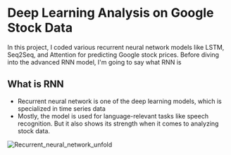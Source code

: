 # Deep Learning Analysis on Google Stock Data 

 In this project, I coded various recurrent neural network models like LSTM, Seq2Seq, and Attention for predicting Google stock prices. 
 Before diving into the advanced RNN model, I'm going to say what RNN is 

 
## What is RNN 

* Recurrent neural network is one of the deep learning models, which is specialized in time series data
* Mostly, the model is used for language-relevant tasks like speech recognition. But it also shows its strength when it comes to analyzing stock data.

<style>
img {
  background-color: #FFFFFF;
}
</style>
![Recurrent_neural_network_unfold](https://github.com/minhokg/RNN_Google_Stock/assets/90128043/daafeeb4-2092-4b43-92b2-75512273eeab)
